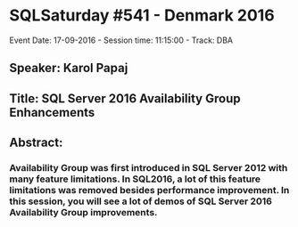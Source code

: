 # SQLSaturday #541 - Denmark 2016
Event Date: 17-09-2016 - Session time: 11:15:00 - Track: DBA
## Speaker: Karol Papaj
## Title: SQL Server 2016 Availability Group Enhancements
## Abstract:
### Availability Group was first introduced in SQL Server 2012 with many feature limitations. In SQL2016, a lot of this feature limitations was removed besides performance improvement. In this session, you will see a lot of demos of SQL Server 2016 Availability Group improvements. 
